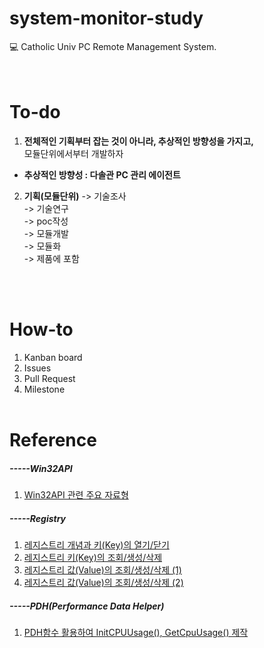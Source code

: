 # **system-monitor-study**
:computer: Catholic Univ PC Remote Management System.<br>
<br><br>
# To-do
1. **전체적인 기획부터 잡는 것이 아니라, 추상적인 방향성을 가지고,**<br> 
모듈단위에서부터 개발하자<br>

* **추상적인 방향성 : 다솔관 PC 관리 에이전트**<br>

2. **기획(모듈단위)**
-> 기술조사 <br>
-> 기술연구 <br>
-> poc작성 <br>
-> 모듈개발 <br>
-> 모듈화 <br>
-> 제품에 포함<br>

<br><br>
# How-to
1. Kanban board 
2. Issues
3. Pull Request
4. Milestone<br><br>

# Reference

##### -----Win32API

1. [Win32API 관련 주요 자료형](https://jongwuner.github.io/2019/09/08/Win32API-주요-자료형/)

##### -----Registry

1. [레지스트리 개념과 키(Key)의 열기/닫기](https://jongwuner.github.io/2019/09/08/레지스트리-키의-열기,닫기/)
2. [레지스트리 키(Key)의 조회/생성/삭제](https://jongwuner.github.io/2019/10/03/레지스트리-키의-조회,생성,삭제/)
3. [레지스트리 값(Value)의 조회/생성/삭제 (1)](https://jongwuner.github.io/2019/10/03/레지스트리-기본값의-조회,수정/)
4. [레지스트리 값(Value)의 조회/생성/삭제 (2)](https://jongwuner.github.io/2019/10/03/레지스트리-기본값의-조회,수정/)

##### -----PDH(Performance Data Helper) 

1. [PDH함수 활용하여 InitCPUUsage(), GetCpuUsage() 제작](https://github.com/22hours/system-monitor-study/blob/master/module/CPU/CpuData.cpp)

